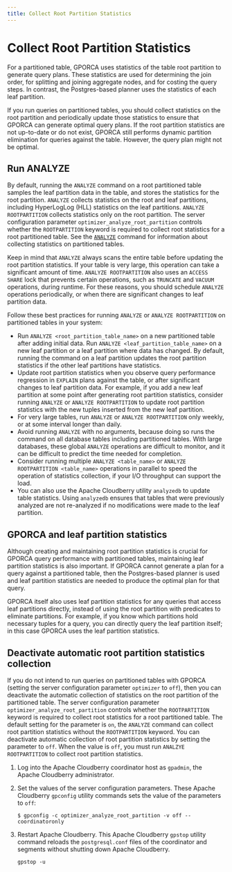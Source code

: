 ```yaml
---
title: Collect Root Partition Statistics
---
```


# Collect Root Partition Statistics

For a partitioned table, GPORCA uses statistics of the table root partition to generate query plans. These statistics are used for determining the join order, for splitting and joining aggregate nodes, and for costing the query steps. In contrast, the Postgres-based planner uses the statistics of each leaf partition.

If you run queries on partitioned tables, you should collect statistics on the root partition and periodically update those statistics to ensure that GPORCA can generate optimal query plans. If the root partition statistics are not up-to-date or do not exist, GPORCA still performs dynamic partition elimination for queries against the table. However, the query plan might not be optimal.

## Run ANALYZE

By default, running the `ANALYZE` command on a root partitioned table samples the leaf partition data in the table, and stores the statistics for the root partition. `ANALYZE` collects statistics on the root and leaf partitions, including HyperLogLog (HLL) statistics on the leaf partitions. `ANALYZE ROOTPARTITION` collects statistics only on the root partition. The server configuration parameter `optimizer_analyze_root_partition` controls whether the `ROOTPARTITION` keyword is required to collect root statistics for a root partitioned table. See the [`ANALYZE`](../../../sql-stmts/analyze.md) command for information about collecting statistics on partitioned tables.

Keep in mind that `ANALYZE` always scans the entire table before updating the root partition statistics. If your table is very large, this operation can take a significant amount of time. `ANALYZE ROOTPARTITION` also uses an `ACCESS SHARE` lock that prevents certain operations, such as `TRUNCATE` and `VACUUM` operations, during runtime. For these reasons, you should schedule `ANALYZE` operations periodically, or when there are significant changes to leaf partition data.

Follow these best practices for running `ANALYZE` or `ANALYZE ROOTPARTITION` on partitioned tables in your system:

- Run `ANALYZE <root_partition_table_name>` on a new partitioned table after adding initial data. Run `ANALYZE <leaf_partition_table_name>` on a new leaf partition or a leaf partition where data has changed. By default, running the command on a leaf partition updates the root partition statistics if the other leaf partitions have statistics.
- Update root partition statistics when you observe query performance regression in `EXPLAIN` plans against the table, or after significant changes to leaf partition data. For example, if you add a new leaf partition at some point after generating root partition statistics, consider running `ANALYZE` or `ANALYZE ROOTPARTITION` to update root partition statistics with the new tuples inserted from the new leaf partition.
- For very large tables, run `ANALYZE` or `ANALYZE ROOTPARTITION` only weekly, or at some interval longer than daily.
- Avoid running `ANALYZE` with no arguments, because doing so runs the command on all database tables including partitioned tables. With large databases, these global `ANALYZE` operations are difficult to monitor, and it can be difficult to predict the time needed for completion.
- Consider running multiple `ANALYZE <table_name>` or `ANALYZE ROOTPARTITION <table_name>` operations in parallel to speed the operation of statistics collection, if your I/O throughput can support the load.
- You can also use the Apache Cloudberry utility `analyzedb` to update table statistics. Using `analyzedb` ensures that tables that were previously analyzed are not re-analyzed if no modifications were made to the leaf partition.

## GPORCA and leaf partition statistics

Although creating and maintaining root partition statistics is crucial for GPORCA query performance with partitioned tables, maintaining leaf partition statistics is also important. If GPORCA cannot generate a plan for a query against a partitioned table, then the Postgres-based planner is used and leaf partition statistics are needed to produce the optimal plan for that query.

GPORCA itself also uses leaf partition statistics for any queries that access leaf partitions directly, instead of using the root partition with predicates to eliminate partitions. For example, if you know which partitions hold necessary tuples for a query, you can directly query the leaf partition itself; in this case GPORCA uses the leaf partition statistics.

## Deactivate automatic root partition statistics collection

If you do not intend to run queries on partitioned tables with GPORCA (setting the server configuration parameter `optimizer` to `off`), then you can deactivate the automatic collection of statistics on the root partition of the partitioned table. The server configuration parameter `optimizer_analyze_root_partition` controls whether the `ROOTPARTITION` keyword is required to collect root statistics for a root partitioned table. The default setting for the parameter is `on`, the `ANALYZE` command can collect root partition statistics without the `ROOTPARTITION` keyword. You can deactivate automatic collection of root partition statistics by setting the parameter to `off`. When the value is `off`, you must run `ANALZYE ROOTPARTITION` to collect root partition statistics.

1. Log into the Apache Cloudberry coordinator host as `gpadmin`, the Apache Cloudberry administrator.
2. Set the values of the server configuration parameters. These Apache Cloudberry `gpconfig` utility commands sets the value of the parameters to `off`:

    ```shell
    $ gpconfig -c optimizer_analyze_root_partition -v off --coordinatoronly
    ```

3. Restart Apache Cloudberry. This Apache Cloudberry `gpstop` utility command reloads the `postgresql.conf` files of the coordinator and segments without shutting down Apache Cloudberry.

    ```shell
    gpstop -u
    ```
